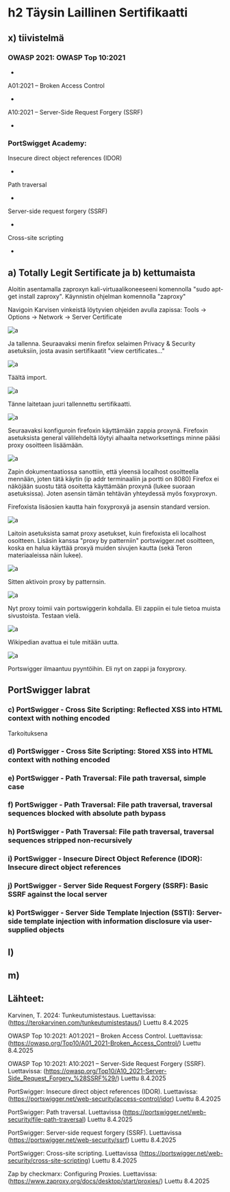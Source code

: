 # h2 Täysin Laillinen Sertifikaatti

## x) tiivistelmä

### OWASP 2021: OWASP Top 10:2021

*

A01:2021 – Broken Access Control

*

A10:2021 – Server-Side Request Forgery (SSRF)

*

### PortSwigget Academy:

Insecure direct object references (IDOR)

*

Path traversal

*

Server-side request forgery (SSRF)

*

Cross-site scripting

*

## a) Totally Legit Sertificate ja b) kettumaista

Aloitin asentamalla zaproxyn kali-virtuaalikoneeseeni komennolla "sudo apt-get install zaproxy".
Käynnistin ohjelman komennolla "zaproxy"

Navigoin Karvisen vinkeistä löytyvien ohjeiden avulla zapissa: Tools -> Options -> Network -> Server Certificate

![a](imagess/h2_a1.png)

Ja tallenna. Seuraavaksi menin firefox selaimen Privacy & Security asetuksiin, josta avasin sertifikaatit "view certificates..."

![a](imagess/h2_a2.png)

Täältä import.

![a](imagess/h2_a3.png)

Tänne laitetaan juuri tallennettu sertifikaatti.

![a](imagess/h2_a4.png)

Seuraavaksi konfiguroin firefoxin käyttämään zappia proxynä. Firefoxin asetuksista general välilehdeltä löytyi alhaalta networksettings minne pääsi proxy osoitteen lisäämään.

![a](imagess/h2_a5.png)

Zapin dokumentaatiossa sanottiin, että yleensä localhost osoitteella mennään, joten tätä käytin (ip addr terminaaliin ja portti on 8080)
Firefox ei näköjään suostu tätä osoitetta käyttämään proxynä (lukee suoraan asetuksissa). Joten asensin tämän tehtävän yhteydessä myös foxyproxyn.

Firefoxista lisäosien kautta hain foxyproxyä ja asensin standard version.

![a](imagess/h2_a6.png)

Laitoin asetuksista samat proxy asetukset, kuin firefoxista eli localhost osoitteen. Lisäsin kanssa "proxy by patterniin" portswigger.net osoitteen, koska en halua käyttää proxyä muiden sivujen kautta (sekä Teron materiaaleissa näin lukee).

![a](imagess/h2_a7.png)

Sitten aktivoin proxy by patternsin.

![a](imagess/h2_a10.png)

Nyt proxy toimii vain portswiggerin kohdalla. Eli zappiin ei tule tietoa muista sivustoista. Testaan vielä.

![a](imagess/h2_a8.png)

Wikipedian avattua ei tule mitään uutta.

![a](imagess/h2_a9.png)

Portswigger ilmaantuu pyyntöihin. Eli nyt on zappi ja foxyproxy.

## PortSwigger labrat

### c) PortSwigger - Cross Site Scripting: Reflected XSS into HTML context with nothing encoded

Tarkoituksena 

### d) PortSwigger - Cross Site Scripting: Stored XSS into HTML context with nothing encoded

### e) PortSwigger - Path Traversal: File path traversal, simple case

### f) PortSwigger - Path Traversal: File path traversal, traversal sequences blocked with absolute path bypass

### h) PortSwigger - Path Traversal: File path traversal, traversal sequences stripped non-recursively

### i) PortSwigger - Insecure Direct Object Reference (IDOR): Insecure direct object references

### j) PortSwigger - Server Side Request Forgery (SSRF): Basic SSRF against the local server

### k) PortSwigger - Server Side Template Injection (SSTI): Server-side template injection with information disclosure via user-supplied objects

## l)

## m)

## Lähteet:

Karvinen, T. 2024: Tunkeutumistestaus. Luettavissa: (https://terokarvinen.com/tunkeutumistestaus/) Luettu 8.4.2025

OWASP Top 10:2021: A01:2021 – Broken Access Control. Luettavissa: (https://owasp.org/Top10/A01_2021-Broken_Access_Control/) Luettu 8.4.2025

OWASP Top 10:2021: A10:2021 – Server-Side Request Forgery (SSRF). Luettavissa: (https://owasp.org/Top10/A10_2021-Server-Side_Request_Forgery_%28SSRF%29/) Luettu 8.4.2025

PortSwigger: Insecure direct object references (IDOR). Luettavissa: (https://portswigger.net/web-security/access-control/idor) Luettu 8.4.2025

PortSwigger: Path traversal. Luettavissa (https://portswigger.net/web-security/file-path-traversal) Luettu 8.4.2025

PortSwigger: Server-side request forgery (SSRF). Luettavissa (https://portswigger.net/web-security/ssrf) Luettu 8.4.2025

PortSwigger: Cross-site scripting. Luettavissa (https://portswigger.net/web-security/cross-site-scripting) Luettu 8.4.2025

Zap by checkmarx: Configuring Proxies. Luettavissa: (https://www.zaproxy.org/docs/desktop/start/proxies/) Luettu 8.4.2025
